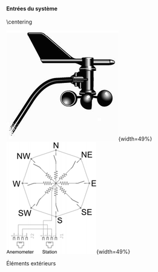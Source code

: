 #### Entrées du système

\centering

![](imgs/meteo.jpg){width=49%}
![](imgs/analog.png){width=49%}

Éléments extérieurs
